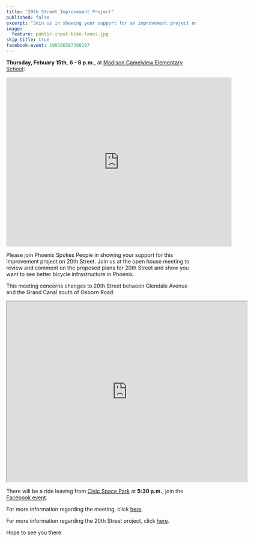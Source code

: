 ```yaml
---
title: "20th Street Improvement Project"
published: false
excerpt: "Join us in showing your support for an improvement project on 20th Street"
image:
  feature: public-input-bike-lanes.jpg
skip-title: true
facebook-event: 198586587388297
---
```


**Thursday, Febuary 15th**, **6 - 8 p.m.**, at [Madison Camelview Elementary School](https://goo.gl/maps/RM2ZCMTrsKp):
<iframe
src="https://www.google.com/maps/embed?pb=!1m14!1m8!1m3!1d13307.707438837688!2d-112.0381356!3d33.50328!3m2!1i1024!2i768!4f13.1!3m3!1m2!1s0x0%3A0xb806185419eaaa02!2sMadison+Camelview+Elementary+School!5e0!3m2!1sen!2sus!4v1518151774629"
width="600" height="450" frameborder="0" style="border:0"
allowfullscreen></iframe>

Please join Phoenix Spokes People in showing your support for this improvement project on 20th Street. Join us at the open house meeting to review and comment on the proposed plans for 20th Street and show you want to see better bicycle infrastructure in Phoenix.

This meeting concerns changes to 20th Street between Glendale Avenue and the Grand Canal south of Osborn Road:

<iframe
src="https://www.google.com/maps/d/embed?mid=1hObkVELNeOy-3yVAcasFhnDWyTz6EmeY"
width="640" height="480"></iframe>

There will be a ride leaving from [Civic Space Park](https://www.phoenix.gov/parks/parks/alphabetical/c-parks/civic-space) at **5:30 p.m.**, join the [Facebook event](https://www.facebook.com/events/358817027918613/).

For more information regarding the meeting, click [here](https://www.phoenix.gov/news/streets/1940).

For more information regarding the 20th Street project, click [here](https://www.phoenix.gov/streetssite/Pages/20thStreetImprovement.aspx).

Hope to see you there.

